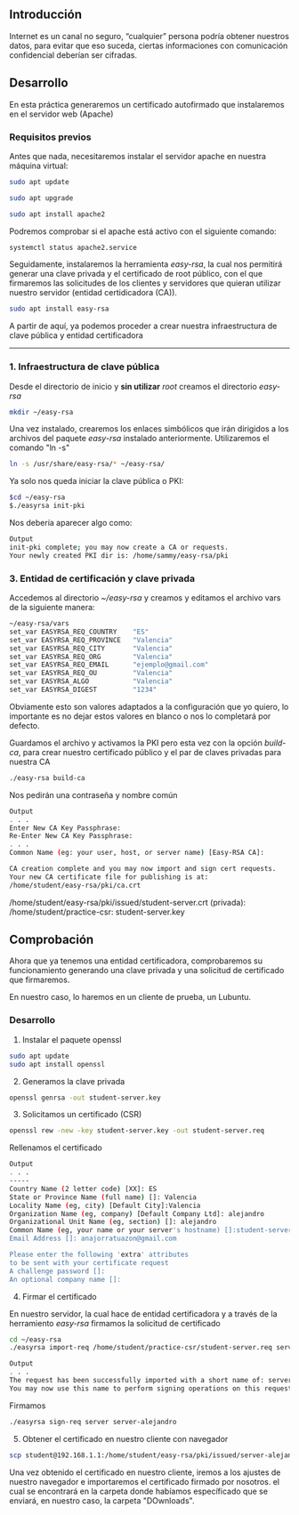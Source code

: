 ## Introducción 
Internet es un canal no seguro, “cualquier” persona podría obtener nuestros datos, para evitar que eso suceda, ciertas informaciones con comunicación confidencial deberían ser cifradas.


## Desarrollo

En esta práctica generaremos un certificado autofirmado que instalaremos en el servidor web (Apache)

### Requisitos previos

Antes que nada, necesitaremos instalar el servidor apache en nuestra máquina virtual:
```bash
sudo apt update
```
```bash
sudo apt upgrade
```
```bash
sudo apt install apache2
```

Podremos comprobar si el apache está activo con el siguiente comando:
```bash
systemctl status apache2.service
```

Seguidamente, instalaremos la herramienta *easy-rsa*, la cual nos permitirá generar una clave privada y el certificado de root público, con el que firmaremos las solicitudes de los clientes y servidores que quieran utilizar nuestro servidor (entidad certidicadora (CA)).
```bash
sudo apt install easy-rsa
```
A partir de aquí, ya podemos proceder a crear nuestra infraestructura de clave pública y entidad certificadora

---

### 1. Infraestructura de clave pública

Desde el directorio de inicio y **sin utilizar** *root* creamos el directorio *easy-rsa*
```bash
mkdir ~/easy-rsa
```

Una vez instalado, crearemos los enlaces simbólicos que irán dirigidos a los archivos del paquete *easy-rsa* instalado anteriormente. Utilizaremos el comando "ln -s"
```bash
ln -s /usr/share/easy-rsa/* ~/easy-rsa/
```
Ya solo nos queda iniciar la clave pública o PKI:
```bash
$cd ~/easy-rsa
$./easyrsa init-pki
```
Nos debería aparecer algo como:
```bash
Output
init-pki complete; you may now create a CA or requests.
Your newly created PKI dir is: /home/sammy/easy-rsa/pki
```

### 3. Entidad de certificación y clave privada

Accedemos al directorio *~/easy-rsa* y creamos y editamos el archivo vars de la siguiente manera:
```bash
~/easy-rsa/vars
set_var EASYRSA_REQ_COUNTRY    "ES"
set_var EASYRSA_REQ_PROVINCE   "Valencia"
set_var EASYRSA_REQ_CITY       "Valencia"
set_var EASYRSA_REQ_ORG        "Valencia"
set_var EASYRSA_REQ_EMAIL      "ejemplo@gmail.com"
set_var EASYRSA_REQ_OU         "Valencia"
set_var EASYRSA_ALGO           "Valencia"
set_var EASYRSA_DIGEST         "1234"
```
Obviamente esto son valores adaptados a la configuración que yo quiero, lo importante es no dejar estos valores en blanco o nos lo completará por defecto.

Guardamos el archivo y activamos la PKI pero esta vez con la opción *build-ca*, para crear nuestro certificado público y el par de claves privadas para nuestra CA

```bash
./easy-rsa build-ca
```
Nos pedirán una contraseña y nombre común 
```bash
Output
. . .
Enter New CA Key Passphrase:
Re-Enter New CA Key Passphrase:
. . .
Common Name (eg: your user, host, or server name) [Easy-RSA CA]:

CA creation complete and you may now import and sign cert requests.
Your new CA certificate file for publishing is at:
/home/student/easy-rsa/pki/ca.crt
```

 /home/student/easy-rsa/pki/issued/student-server.crt
(privada): /home/student/practice-csr: student-server.key

## Comprobación

Ahora que ya tenemos una entidad certificadora, comprobaremos su funcionamiento generando una clave privada y una solicitud de certificado que firmaremos.

En nuestro caso, lo haremos en un cliente de prueba, un Lubuntu.

### Desarrollo 

1. Instalar el paquete openssl
```bash
sudo apt update
sudo apt install openssl
```
2. Generamos la clave privada

```bash
openssl genrsa -out student-server.key
```
3. Solicitamos un certificado (CSR)

```bash
openssl rew -new -key student-server.key -out student-server.req
```
Rellenamos el certificado
```bash
Output
. . .
-----
Country Name (2 letter code) [XX]: ES
State or Province Name (full name) []: Valencia
Locality Name (eg, city) [Default City]:Valencia
Organization Name (eg, company) [Default Company Ltd]: alejandro
Organizational Unit Name (eg, section) []: alejandro
Common Name (eg, your name or your server's hostname) []:student-server
Email Address []: anajorratuazon@gmail.com

Please enter the following 'extra' attributes
to be sent with your certificate request
A challenge password []:
An optional company name []:
```

4. Firmar el certificado

En nuestro servidor, la cual hace de entidad certificadora y a través de la herramiento *easy-rsa* firmamos la solicitud de certificado
```bash
cd ~/easy-rsa
./easyrsa import-req /home/student/practice-csr/student-server.req server-alejandro
```
```bash
Output
. . .
The request has been successfully imported with a short name of: server-alejandro
You may now use this name to perform signing operations on this request.
```
Firmamos
```bash
./easyrsa sign-req server server-alejandro
```
5. Obtener el certificado en nuestro cliente con navegador
```bash
scp student@192.168.1.1:/home/student/easy-rsa/pki/issued/server-alejandro.crt /home/alejandron/Downloads
```
Una vez obtenido el certificado en nuestro cliente, iremos a los ajustes de nuestro navegador e importaremos el certificado firmado por nosotros. el cual se encontrará en la carpeta donde habíamos específicado que se enviará, en nuestro caso, la carpeta "DOwnloads".
